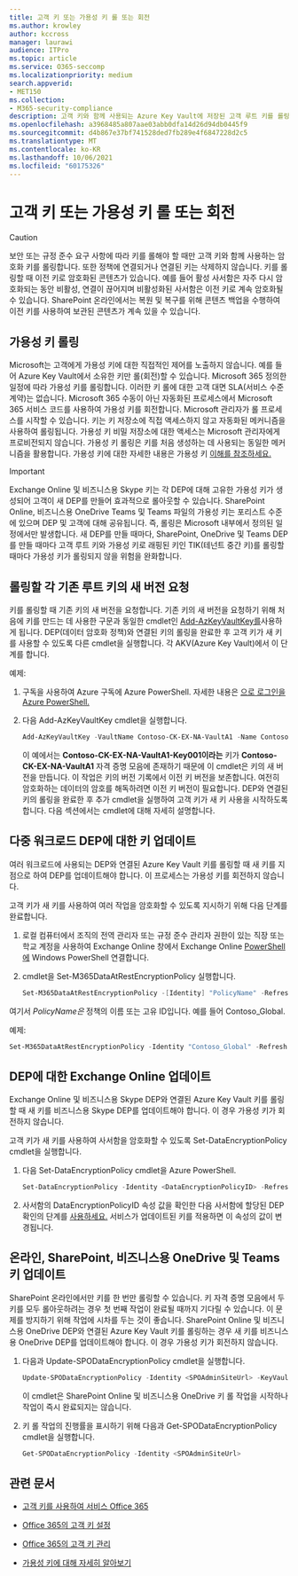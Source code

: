 ```yaml
---
title: 고객 키 또는 가용성 키 롤 또는 회전
ms.author: krowley
author: kccross
manager: laurawi
audience: ITPro
ms.topic: article
ms.service: O365-seccomp
ms.localizationpriority: medium
search.appverid:
- MET150
ms.collection:
- M365-security-compliance
description: 고객 키와 함께 사용되는 Azure Key Vault에 저장된 고객 루트 키를 롤링하는 방법을 설명합니다. 서비스에는 Exchange Online, 비즈니스용 Skype, SharePoint Online, 비즈니스용 OneDrive 및 Teams 포함됩니다.
ms.openlocfilehash: a3968485a807aae03abb0dfa14d26d94db0445f9
ms.sourcegitcommit: d4b867e37bf741528ded7fb289e4f6847228d2c5
ms.translationtype: MT
ms.contentlocale: ko-KR
ms.lasthandoff: 10/06/2021
ms.locfileid: "60175326"
---
```

# <a name="roll-or-rotate-a-customer-key-or-an-availability-key"></a>고객 키 또는 가용성 키 롤 또는 회전

> [!CAUTION]
> 보안 또는 규정 준수 요구 사항에 따라 키를 롤해야 할 때만 고객 키와 함께 사용하는 암호화 키를 롤링합니다. 또한 정책에 연결되거나 연결된 키는 삭제하지 않습니다. 키를 롤링할 때 이전 키로 암호화된 콘텐츠가 있습니다. 예를 들어 활성 사서함은 자주 다시 암호화되는 동안 비활성, 연결이 끊어지며 비활성화된 사서함은 이전 키로 계속 암호화될 수 있습니다. SharePoint 온라인에서는 복원 및 복구를 위해 콘텐츠 백업을 수행하여 이전 키를 사용하여 보관된 콘텐츠가 계속 있을 수 있습니다.

## <a name="about-rolling-the-availability-key"></a>가용성 키 롤링

Microsoft는 고객에게 가용성 키에 대한 직접적인 제어를 노출하지 않습니다. 예를 들어 Azure Key Vault에서 소유한 키만 롤(회전)할 수 있습니다. Microsoft 365 정의한 일정에 따라 가용성 키를 롤링합니다. 이러한 키 롤에 대한 고객 대면 SLA(서비스 수준 계약)는 없습니다. Microsoft 365 수동이 아닌 자동화된 프로세스에서 Microsoft 365 서비스 코드를 사용하여 가용성 키를 회전합니다. Microsoft 관리자가 롤 프로세스를 시작할 수 있습니다. 키는 키 저장소에 직접 액세스하지 않고 자동화된 메커니즘을 사용하여 롤링됩니다. 가용성 키 비밀 저장소에 대한 액세스는 Microsoft 관리자에게 프로비전되지 않습니다. 가용성 키 롤링은 키를 처음 생성하는 데 사용되는 동일한 메커니즘을 활용합니다. 가용성 키에 대한 자세한 내용은 가용성 키 [이해를 참조하세요.](customer-key-availability-key-understand.md)

> [!IMPORTANT]
> Exchange Online 및 비즈니스용 Skype 키는 각 DEP에 대해 고유한 가용성 키가 생성되어 고객이 새 DEP를 만들어 효과적으로 롤아웃할 수 있습니다. SharePoint Online, 비즈니스용 OneDrive Teams 및 Teams 파일의 가용성 키는 포리스트 수준에 있으며 DEP 및 고객에 대해 공유됩니다. 즉, 롤링은 Microsoft 내부에서 정의된 일정에서만 발생합니다. 새 DEP를 만들 때마다, SharePoint, OneDrive 및 Teams DEP를 만들 때마다 고객 루트 키와 가용성 키로 래핑된 키인 TIK(테넌트 중간 키)를 롤링할 때마다 가용성 키가 롤링되지 않을 위험을 완화합니다.

## <a name="request-a-new-version-of-each-existing-root-key-you-want-to-roll"></a>롤링할 각 기존 루트 키의 새 버전 요청

키를 롤링할 때 기존 키의 새 버전을 요청합니다. 기존 키의 새 버전을 요청하기 위해 처음에 키를 만드는 데 사용한 구문과 동일한 cmdlet인 [Add-AzKeyVaultKey를](/powershell/module/az.keyvault/add-azkeyvaultkey)사용하게 됩니다. DEP(데이터 암호화 정책)와 연결된 키의 롤링을 완료한 후 고객 키가 새 키를 사용할 수 있도록 다른 cmdlet을 실행합니다. 각 AKV(Azure Key Vault)에서 이 단계를 합니다.

예제:

1. 구독을 사용하여 Azure 구독에 Azure PowerShell. 자세한 내용은 [으로 로그인을 Azure PowerShell.](/powershell/azure/authenticate-azureps)

2. 다음 Add-AzKeyVaultKey cmdlet을 실행합니다.

   ```powershell
   Add-AzKeyVaultKey -VaultName Contoso-CK-EX-NA-VaultA1 -Name Contoso-CK-EX-NA-VaultA1-Key001 -Destination HSM -KeyOps @('wrapKey','unwrapKey') -NotBefore (Get-Date -Date "12/27/2016 12:01 AM")
   ```

   이 예에서는 **Contoso-CK-EX-NA-VaultA1-Key001이라는** 키가 **Contoso-CK-EX-NA-VaultA1** 자격 증명 모음에 존재하기 때문에 이 cmdlet은 키의 새 버전을 만듭니다. 이 작업은 키의 버전 기록에서 이전 키 버전을 보존합니다. 여전히 암호화하는 데이터의 암호를 해독하려면 이전 키 버전이 필요합니다. DEP와 연결된 키의 롤링을 완료한 후 추가 cmdlet을 실행하여 고객 키가 새 키 사용을 시작하도록 합니다. 다음 섹션에서는 cmdlet에 대해 자세히 설명합니다.
  
## <a name="update-the-keys-for-multi-workload-deps"></a>다중 워크로드 DEP에 대한 키 업데이트

여러 워크로드에 사용되는 DEP와 연결된 Azure Key Vault 키를 롤링할 때 새 키를 지점으로 하여 DEP를 업데이트해야 합니다. 이 프로세스는 가용성 키를 회전하지 않습니다.

고객 키가 새 키를 사용하여 여러 작업을 암호화할 수 있도록 지시하기 위해 다음 단계를 완료합니다.

1. 로컬 컴퓨터에서 조직의 전역 관리자 또는 규정 준수 관리자 권한이 있는 직장 또는 학교 계정을 사용하여 Exchange Online 창에서 Exchange Online [PowerShell에](/powershell/exchange/connect-to-exchange-online-powershell) Windows PowerShell 연결합니다.

2. cmdlet을 Set-M365DataAtRestEncryptionPolicy 실행합니다.
  
   ```powershell
   Set-M365DataAtRestEncryptionPolicy -[Identity] "PolicyName" -Refresh
   ```

여기서 *PolicyName은* 정책의 이름 또는 고유 ID입니다. 예를 들어 Contoso_Global.

예제:

```powershell
Set-M365DataAtRestEncryptionPolicy -Identity "Contoso_Global" -Refresh
```

## <a name="update-the-keys-for-exchange-online-deps"></a>DEP에 대한 Exchange Online 업데이트

Exchange Online 및 비즈니스용 Skype DEP와 연결된 Azure Key Vault 키를 롤링할 때 새 키를 비즈니스용 Skype DEP를 업데이트해야 합니다. 이 경우 가용성 키가 회전하지 않습니다.

고객 키가 새 키를 사용하여 사서함을 암호화할 수 있도록 Set-DataEncryptionPolicy cmdlet을 실행합니다.

1. 다음 Set-DataEncryptionPolicy cmdlet을 Azure PowerShell.
  
   ```powershell
   Set-DataEncryptionPolicy -Identity <DataEncryptionPolicyID> -Refresh
   ```

2. 사서함의 DataEncryptionPolicyID 속성 값을 확인한 다음 사서함에 할당된 DEP 확인의 단계를 [사용하세요.](customer-key-manage.md#determine-the-dep-assigned-to-a-mailbox) 서비스가 업데이트된 키를 적용하면 이 속성의 값이 변경됩니다.
  
## <a name="update-the-keys-for-sharepoint-online-onedrive-for-business-and-teams-files"></a>온라인, SharePoint, 비즈니스용 OneDrive 및 Teams 키 업데이트

SharePoint 온라인에서만 키를 한 번만 롤링할 수 있습니다. 키 자격 증명 모음에서 두 키를 모두 롤아웃하려는 경우 첫 번째 작업이 완료될 때까지 기다릴 수 있습니다. 이 문제를 방지하기 위해 작업에 시차를 두는 것이 좋습니다. SharePoint Online 및 비즈니스용 OneDrive DEP와 연결된 Azure Key Vault 키를 롤링하는 경우 새 키를 비즈니스용 OneDrive DEP를 업데이트해야 합니다. 이 경우 가용성 키가 회전하지 않습니다.

1. 다음과 Update-SPODataEncryptionPolicy cmdlet을 실행합니다.
  
   ```powershell
   Update-SPODataEncryptionPolicy -Identity <SPOAdminSiteUrl> -KeyVaultName <ReplacementKeyVaultName> -KeyName <ReplacementKeyName> -KeyVersion <ReplacementKeyVersion> -KeyType <Primary | Secondary>
   ```

   이 cmdlet은 SharePoint Online 및 비즈니스용 OneDrive 키 롤 작업을 시작하나 작업이 즉시 완료되지는 않습니다.

2. 키 롤 작업의 진행률을 표시하기 위해 다음과 Get-SPODataEncryptionPolicy cmdlet을 실행합니다.

   ```powershell
   Get-SPODataEncryptionPolicy -Identity <SPOAdminSiteUrl>
   ```

## <a name="related-articles"></a>관련 문서

- [고객 키를 사용하여 서비스 Office 365](customer-key-overview.md)

- [Office 365의 고객 키 설정](customer-key-set-up.md)

- [Office 365의 고객 키 관리](customer-key-manage.md)

- [가용성 키에 대해 자세히 알아보기](customer-key-availability-key-understand.md)